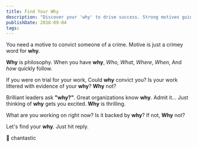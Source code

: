 ```yaml
---
title: Find Your Why
description: "Discover your 'why' to drive success. Strong motives guide brilliant leaders and great organizations, ensuring clarity and purpose in your work."
publishDate: 2018-09-04
tags:
---
```


You need a motive to convict someone of a crime.
Motive is just a crimey word for **why**.

**Why** is philosophy.
When you have **why**,
_Who_,
_What_,
_Where_,
_When_,
And _how_ quickly follow.

If you were on trial for your work,
Could **why** convict you?
Is your work littered with evidence of your **why**?
**Why** not?

Brilliant leaders ask **"why?"**.
Great organizations know **why**.
Admit it...
Just thinking of **why** gets you excited.
**Why** is thrilling.

What are you working on right now?
Is it backed by **why**?
If not,
**Why** not?

Let's find your **why**.
Just hit reply.

💝 chantastic
